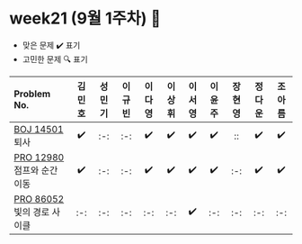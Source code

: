# week21 (9월 1주차) :pencil:

- 맞은 문제 :heavy_check_mark: 표기
- 고민한 문제 :mag: 표기

| Problem No.                                                                                       | 김민호 | 성민기 | 이규빈 | 이다영 | 이상휘 | 이서영 | 이윤주 | 장현영 | 정다운 | 조아름 |
| :------------------------------------------------------------------------------------------------ | :----: | :----: | :----: | :----: | :----: | :----: | :----: | :----: | :----: | :----: |
| [BOJ 14501](https://www.acmicpc.net/problem/14501) 퇴사 |   :heavy_check_mark:   |  :-:   |   :-:   |   ✔️    |   :heavy_check_mark:   |   ✔️   |   :heavy_check_mark:  |   ::   |   :heavy_check_mark:   |   :heavy_check_mark:  |
| [PRO 12980](https://school.programmers.co.kr/learn/courses/30/lessons/92341) 점프와 순간 이동         |  :heavy_check_mark:   |  :-:   |  :-:   |   ✔️    |   :heavy_check_mark:   |  :heavy_check_mark:   |  :heavy_check_mark:  |   :-:   |  :heavy_check_mark:   |  :heavy_check_mark:   |
| [PRO 86052](https://school.programmers.co.kr/learn/courses/30/lessons/86052) 빛의 경로 사이클            |   :-:   |  :-:   |   :-:   |  :-:   |   :-:   |   :heavy_check_mark:   |  :-:  |  :-:   |  :-:   |  :-:   |
